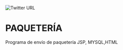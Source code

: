 ![Twitter URL](https://img.shields.io/twitter/url/http/shields.io.svg?style=social&logo=twitter)
# PAQUETERÍA
Programa de envío de paquetería JSP, MYSQL,HTML
